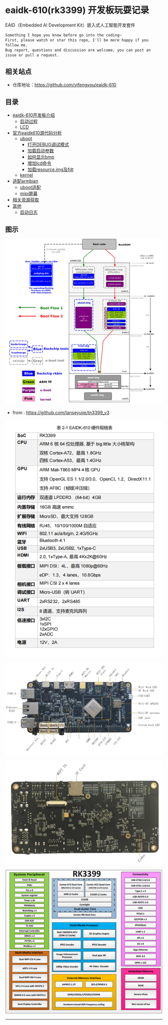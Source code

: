 # eaidk-610(rk3399) 开发板玩耍记录

EAID（Embedded AI Development Kit）嵌入式人工智能开发套件

```
Something I hope you know before go into the coding~
First, please watch or star this repo, I'll be more happy if you follow me.
Bug report, questions and discussion are welcome, you can post an issue or pull a request.
```

## 相关站点

* 仓库地址：<https://github.com/yifengyou/eaidk-610>

## 目录

* [eaidk-610开发板介绍](docs/eaidk-610开发板介绍.md)
    * [启动过程](docs/eaidk-610开发板介绍/启动过程.md)
    * [LCD](docs/eaidk-610开发板介绍/LCD.md)
* [官方eaidk610源代码分析](docs/官方eaidk610源代码分析.md)
    * [uboot](docs/官方eaidk610源代码分析/uboot.md)
        * [打开DEBUG调试模式](docs/官方eaidk610源代码分析/uboot/打开DEBUG调试模式.md)
        * [加载启动参数](docs/官方eaidk610源代码分析/uboot/加载启动参数.md)
        * [如何显示bmp](docs/官方eaidk610源代码分析/uboot/如何显示bmp.md)
        * [增加lcd命令](docs/官方eaidk610源代码分析/uboot/增加lcd命令.md)
        * [加载resource.img及fdt](docs/官方eaidk610源代码分析/uboot/加载resource.img及fdt.md)
    * [kernel](docs/官方eaidk610源代码分析/kernel.md)
* [适配armbian](docs/适配armbian.md)
    * [uboot适配](docs/适配armbian/uboot适配.md)
    * [mipi屏幕](docs/适配armbian/mipi屏幕.md)
* [相关资源获取](docs/相关资源获取.md)
* [其他](docs/其他.md)
    * [启动日志](docs/其他/启动日志.md)


## 图示

![20230203_060715_88](image/20230203_060715_88.png)

* from : <https://github.com/lanseyujie/tn3399_v3>

![20230127_215852_39](image/20230127_215852_39.png)

![20221224_174323_37](image/20221224_174323_37.png)

![20221224_174331_95](image/20221224_174331_95.png)

![](image/Pasted%20image%2020230514200527.png)




























---

